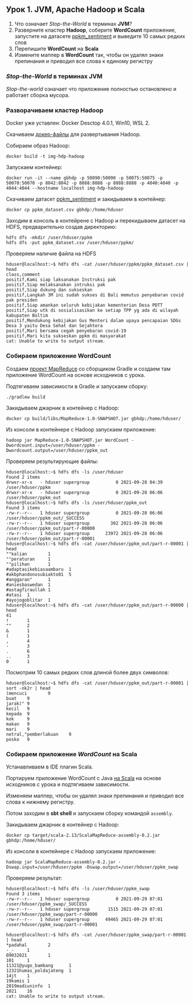 ## Урок 1. JVM, Apache Hadoop и Scala
1. Что означает *Stop-the-World* в терминах **JVM**?
2. Разверните кластер **Hadoop**, соберите **WordCount** приложение, 
   запустите на датасете [ppkm_sentiment](https://www.kaggle.com/mochkholil/ppkm-sentiment/) 
   и выведите 10 самых редких слов
3. Перепишите **WordCount** на **Scala**
4. Измените маппер в **WordCount** так, чтобы он удалял знаки препинания и приводил все слова к единому регистру

### *Stop-the-World* в терминах JVM
*Stop-the-world* означает что приложение полностью остановлено и работает сборка мусора.

### Разворачиваем кластер Hadoop
Docker уже уставлен: Docker Desctop 4.0.1, Win10, WSL 2.

Cкачиваем [докер-файлы](https://drive.google.com/drive/folders/1o4YmC7fuPZ0FKDIzA1MehuQZdIgdeX-D) для развертывания Hadoop.

Собираем образ Hadoop:

    docker build -t img-hdp-hadoop

Запускаем контейнер:

    docker run -it --name gbhdp -p 50090:50090 -p 50075:50075 -p 50070:50070 -p 8042:8042 -p 8088:8088 -p 8888:8888 -p 4040:4040 -p 4044:4044 --hostname localhost img-hdp-hadoop

Скачиваем датасет [ppkm_sentiment](https://www.kaggle.com/mochkholil/ppkm-sentiment/) и закидываем в контейнер:

    docker cp ppkm_dataset.csv gbhdp:/home/hduser

Заходим в консоль в контейрене с Hadoop и перекидываем датасет на HDFS, предварительно создав директорию:

    hdfs dfs -mkdir /user/hduser/ppkm
    hdfs dfs -put ppkm_dataset.csv /user/hduser/ppkm/

Проверяем наличие файла на HDFS

    hduser@localhost:~$ hdfs dfs -cat /user/hduser/ppkm/ppkm_dataset.csv | head
    class,comment
    positif,Kami siap laksanakan Instruksi pak
    positif,Siap melaksanakan intruksi pak
    positif,Siap dukung dan sukseskan
    positif,Langkah 3M ini sudah sukses di Bali memutus penyebaran covid pak presiden
    positif,Siap amankan seluruh kebijakan kementerian Desa PDTT
    positif,Siap utk di sosialisasikan ke setiap TPP yg ada di wilayah kabupaten Boltim
    positif,Mendukung kebijakan Gus Menteri dalam upaya pencapaian SDGs Desa 3 yaitu Desa Sehat dan Sejahtera
    positif,Mari bersama cegah penyebaran covid-19
    positif,Mari kita sukseskan ppkm di masyarakat
    cat: Unable to write to output stream.

### Собираем приложение WordCount
Создаем [проект MapReduce](https://github.com/bostspb/jvm_hadoop/blob/master/lesson01/MapReduce/src/main/java/WordCount.java) со сборщиком Gradle и создаем там приложение WordCount на основе исходников с урока.

Подтягиваем зависимости в Gradle и запускаем сборку:

    ./gradlew build

Закидываем джарник в контейнер с Hadoop:

    docker cp build/libs/MapReduce-1.0-SNAPSHOT.jar gbhdp:/home/hduser/

Из консоли в контейнере с Hadoop запускаем приложение:

    hadoop jar MapReduce-1.0-SNAPSHOT.jar WordCount -Dwordcount.input=/user/hduser/ppkm -Dwordcount.output=/user/hduser/ppkm_out

Проверяем результирующие файлы:

    hduser@localhost:~$ hdfs dfs -ls /user/hduser
    Found 2 items
    drwxr-xr-x   - hduser supergroup          0 2021-09-28 04:39 /user/hduser/ppkm
    drwxr-xr-x   - hduser supergroup          0 2021-09-28 06:06 /user/hduser/ppkm_out
    hduser@localhost:~$ hdfs dfs -ls /user/hduser/ppkm_out
    Found 3 items
    -rw-r--r--   1 hduser supergroup          0 2021-09-28 06:06 /user/hduser/ppkm_out/_SUCCESS
    -rw-r--r--   1 hduser supergroup        302 2021-09-28 06:06 /user/hduser/ppkm_out/part-r-00000
    -rw-r--r--   1 hduser supergroup      23972 2021-09-28 06:06 /user/hduser/ppkm_out/part-r-00001
    hduser@localhost:~$ hdfs dfs -cat /user/hduser/ppkm_out/part-r-00001 | head
    ""kalian        1
    ""peraturan     1
    ""pilihan       1
    #adaptasikebiasaambaru  1
    #akbphandonosubiakto01  5
    #anggaran"      1
    #aniesbaswedan  1
    #astagfiraullah 1
    #atasi  1
    #ayojogoblitar  1
    hduser@localhost:~$ hdfs dfs -cat /user/hduser/ppkm_out/part-r-00000 | head
    41
    !       1
    ""      2
    &       1
    (       1
    ,       4
    -       3
    .       6
    ..      3
    0       1

Посмотрим 10 самых редких слов длиной более двух символов:
    
    hduser@localhost:~$ hdfs dfs -cat /user/hduser/ppkm_out/part-r-00001 | sort -nk2r | head
    (mencuci        9
    buat    9
    jarak)" 9
    kecil   9
    kepada  9
    kok     9
    makan   9
    mari    9
    netral,"pemberlakuan    9
    posko   9
    

### Собираем приложение *WordCount* на Scala
Устанавливаем в IDE плагин Scala.

Портируем приложение WordCount с Java [на Scala](https://github.com/bostspb/jvm_hadoop/blob/master/lesson01/ScalaMapReduce/src/main/scala/ScalaMapReduce.scala) на основе исходников с урока и подтягиваем зависимости.

Изменяем маппер, чтобы он удалял знаки препинания и приводил все слова к нижнему регистру.

Потом заходим в **sbt shell** и запускаем сборку командой `assembly`.

Закидываем джарник в контейнер с Hadoop:

    docker cp target/scala-2.13/ScalaMapReduce-assembly-0.2.jar gbhdp:/home/hduser/    

Из консоли в контейнере с Hadoop запускаем приложение:
    
    hadoop jar ScalaMapReduce-assembly-0.2.jar -Dswap.input=/user/hduser/ppkm -Dswap.output=/user/hduser/ppkm_swap

Проверяем результат:

    hduser@localhost:~$ hdfs dfs -ls /user/hduser/ppkm_swap
    Found 3 items
    -rw-r--r--   1 hduser supergroup          0 2021-09-29 07:01 /user/hduser/ppkm_swap/_SUCCESS
    -rw-r--r--   1 hduser supergroup       1515 2021-09-29 07:01 /user/hduser/ppkm_swap/part-r-00000
    -rw-r--r--   1 hduser supergroup      49465 2021-09-29 07:01 /user/hduser/ppkm_swap/part-r-00001
    
    hduser@localhost:~$ hdfs dfs -cat /user/hduser/ppkm_swap/part-r-00001 | head
    *padahal        2
    -_-     1
    09032021        1
    101     1
    11321@yugo_bambang      1
    12321humas_poldajateng  1
    14jt    1
    19kamis 1
    2019madiuninfo  1
    2021    16
    cat: Unable to write to output stream.
